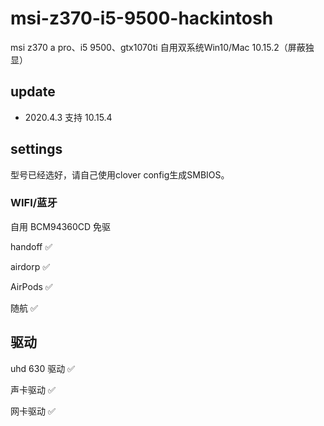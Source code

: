 # msi-z370-i5-9500-hackintosh
msi z370 a pro、i5 9500、gtx1070ti 自用双系统Win10/Mac 10.15.2（屏蔽独显）

## update

- 2020.4.3 支持 10.15.4

## settings

型号已经选好，请自己使用clover config生成SMBIOS。

### WIFI/蓝牙

自用 BCM94360CD 免驱

handoff ✅

airdorp ✅

AirPods ✅

随航     ✅

## 驱动

uhd 630 驱动    ✅

声卡驱动         ✅

网卡驱动         ✅



